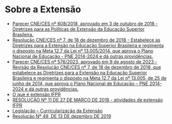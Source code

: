 # Sobre a Extensão
- [Parecer CNE/CES nº 608/2018, aprovado em 3 de outubro de 2018 - Diretrizes para as Políticas de Extensão da Educação Superior Brasileira.](http://portal.mec.gov.br/index.php?option=com_docman&view=download&alias=102551-pces608-18&category_slug=novembro-2018-pdf&Itemid=30192)
- [Resolução CNE/CES nº 7, de 18 de dezembro de 2018 - Estabelece as Diretrizes para a Extensão na Educação Superior Brasileira e regimenta o disposto na Meta 12.7 da Lei nº 13.005/2014, que aprova o Plano Nacional de Educação - PNE 2014-2024 e dá outras providências.](http://portal.mec.gov.br/index.php?option=com_docman&view=download&alias=104251-rces007-18&category_slug=dezembro-2018-pdf&Itemid=30192)
- [Parecer CNE/CES nº 576/2023, aprovado em 9 de agosto de 2023 - Revisão da Resolução CNE/CES nº 7, de 18 de dezembro de 2018, que estabelece as Diretrizes para a Extensão na Educação Superior Brasileira e regimenta o disposto na Meta 12.7 da Lei nº 13.005, de 25 de junho de 2014, que aprova o Plano Nacional de Educação – PNE 2014-2024 e dá outras providências.
](http://portal.mec.gov.br/index.php?option=com_docman&view=download&alias=251351-pces576-23&category_slug=agosto-2023-pdf&Itemid=30192)
- [O que é extensão IFPR](https://ifpr.edu.br/institucional/pro-reitorias/proeppi/diretorias-proeppi/extensao-arte-e-cultura/extensao/o-que-e-extensao/)
- [RESOLUÇÃO Nº 11 DE 27 DE MARÇO DE 2018 - atividades de extensão IFPR](https://ifpr.edu.br/wp-content/uploads/2018/06/Res.-11.2018-republicada.pdf)
- [Legislação – Curricularização da Extensão](https://ifpr.edu.br/institucional/o-instituto/comissoes/comissao-de-curricularizacao-da-extensao/legislacao/)  
- [Resolução Nº 49, DE 13 DE dezembro DE 2019](https://sei.ifpr.edu.br/sei/publicacoes/controlador_publicacoes.php?acao=publicacao_visualizar&id_documento=612863&id_orgao_publicacao=0)